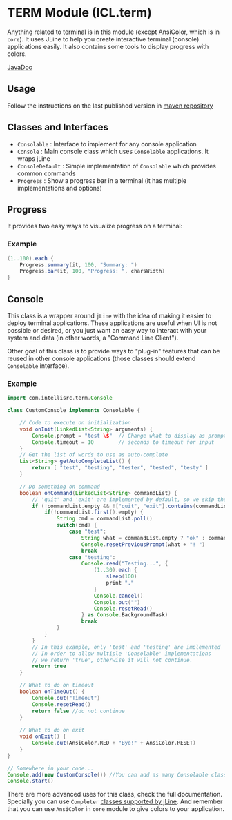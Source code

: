 # TERM Module (ICL.term)

Anything related to terminal is in this module (except AnsiColor, which is in `core`). 
It uses JLine to help you create interactive terminal (console) applications easily. 
It also contains some tools to display progress with colors.

[JavaDoc](docs/index.html)

## Usage

Follow the instructions on the last published version in [maven repository](https://mvnrepository.com/artifact/com.intellisrc/term)

## Classes and Interfaces

* `Consolable` : Interface to implement for any console application
* `Console` : Main console class which uses `Consolable` applications. It wraps jLine
* `ConsoleDefault` : Simple implementation of `Consolable` which provides common commands
* `Progress` : Show a progress bar in a terminal (it has multiple implementations and options)

## Progress

It provides two easy ways to visualize progress on a terminal:

### Example
```groovy
(1..100).each {
    Progress.summary(it, 100, "Summary: ")
    Progress.bar(it, 100, "Progress: ", charsWidth)
}
```

## Console

This class is a wrapper around `jLine` with the idea of making it easier
to deploy terminal applications. These applications are useful when UI is
not possible or desired, or you just want an easy way to interact with 
your system and data (in other words, a "Command Line Client").

Other goal of this class is to provide ways to "plug-in" features that
can be reused in other console applications (those classes should extend
`Consolable` interface).

### Example

```groovy
import com.intellisrc.term.Console 

class CustomConsole implements Consolable {

    // Code to execute on initialization
    void onInit(LinkedList<String> arguments) {
        Console.prompt = "test \$"  // Change what to display as prompt
        Console.timeout = 10        // seconds to timeout for input
    }
    // Get the list of words to use as auto-complete
    List<String> getAutoCompleteList() {
        return [ "test", "testing", "tester", "tested", "testy" ]
    }

    // Do something on command
    boolean onCommand(LinkedList<String> commandList) {
        // 'quit' and 'exit' are implemented by default, so we skip them here:
        if (!commandList.empty && !["quit", "exit"].contains(commandList.first())) {
            if(!commandList.first().empty) {
                String cmd = commandList.poll()
                switch(cmd) {
                    case "test":
                        String what = commandList.empty ? "ok" : commandList.poll()
                        Console.resetPreviousPrompt(what + "! ")
                        break
                    case "testing":
                        Console.read("Testing...", {
                            (1..30).each {
                                sleep(100)
                                print "."
                            }
                            Console.cancel()
                            Console.out("")
                            Console.resetRead()
                        } as Console.BackgroundTask)                    
                        break
                }
            }
        }
        // In this example, only 'test' and 'testing' are implemented
        // In order to allow multiple 'Consolable' implementations
        // we return 'true', otherwise it will not continue.
        return true
    }

    // What to do on timeout
    boolean onTimeOut() {
        Console.out("Timeout")
        Console.resetRead()
        return false //do not continue
    }
    
    // What to do on exit
    void onExit() {
        Console.out(AnsiColor.RED + "Bye!" + AnsiColor.RESET)
    }
}

// Somewhere in your code...
Console.add(new CustomConsole()) //You can add as many Consolable classes
Console.start()
```

There are more advanced uses for this class, check the full documentation.
Specially you can use `Completer` [classes supported by jLine](https://github.com/jline/jline3/wiki/Completion).
And remember that you can use `AnsiColor` in `core` module to give colors to
your application.
